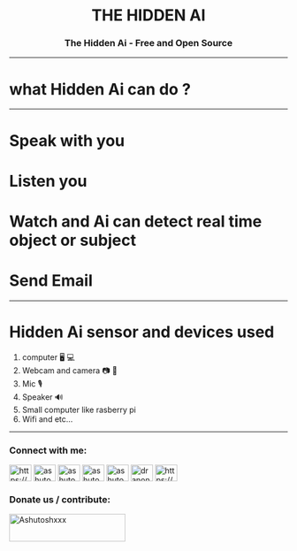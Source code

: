 <h1 align="center">THE HIDDEN AI </h1>

<h3 align="center">The Hidden Ai - Free and Open Source</h3>
<hr>

# what Hidden Ai can do ?
---------------------------------------------------------------------
# Speak with you
# Listen you 
# Watch and Ai can detect real time object or subject
# Send Email
---------------------------------------------------------------------
# Hidden Ai sensor and devices used
1. computer 🖥️ 💻
2. Webcam and camera 📷 📸 
3. Mic 🎙️
4. Speaker 🔊
5. Small computer like rasberry pi
6. Wifi
and etc...
------------------------------------
<h3 align="left">Connect with me:</h3>
<p align="left">
<a href="https://dev.to/https://dev.to/ashutoshkumargautam" target="blank"><img align="center" src="https://cdn.jsdelivr.net/npm/simple-icons@3.0.1/icons/dev-dot-to.svg" alt="https://dev.to/ashutoshkumargautam" height="30" width="40" /></a>
<a href="https://twitter.com/ashutos61427385" target="blank"><img align="center" src="https://cdn.jsdelivr.net/npm/simple-icons@3.0.1/icons/twitter.svg" alt="ashutos61427385" height="30" width="40" /></a>
<a href="https://stackoverflow.com/users/ashutoshkumargautam" target="blank"><img align="center" src="https://cdn.jsdelivr.net/npm/simple-icons@3.0.1/icons/stackoverflow.svg" alt="ashutoshkumargautam" height="30" width="40" /></a>
<a href="https://fb.com/ashutoshkumargautam" target="blank"><img align="center" src="https://cdn.jsdelivr.net/npm/simple-icons@3.0.1/icons/facebook.svg" alt="ashutoshkumargautam" height="30" width="40" /></a>
<a href="https://instagram.com/ashutoshkumargautam__" target="blank"><img align="center" src="https://cdn.jsdelivr.net/npm/simple-icons@3.0.1/icons/instagram.svg" alt="ashutoshkumargautam__" height="30" width="40" /></a>
<a href="https://www.youtube.com/c/dr anonymous" target="blank"><img align="center" src="https://cdn.jsdelivr.net/npm/simple-icons@3.0.1/icons/youtube.svg" alt="dr anonymous" height="30" width="40" /></a>
<a href="https://discord.gg/https://discord.gg/6WjYSwP8" target="blank"><img align="center" src="https://cdn.jsdelivr.net/npm/simple-icons@3.0.1/icons/discord.svg" alt="https://discord.gg/6WjYSwP8" height="30" width="40" /></a>
</p>

<h3 align="left"> Donate us / contribute:</h3>
<p><a href="https://www.buymeacoffee.com/Ashutoshxxx"> <img align="left" src="https://cdn.buymeacoffee.com/buttons/v2/default-yellow.png" height="50" width="210" alt="Ashutoshxxx" /></a></p>
